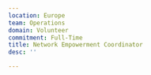 ```yaml
---
location: Europe
team: Operations
domain: Volunteer
commitment: Full-Time
title: Network Empowerment Coordinator
desc: ''

---
```

